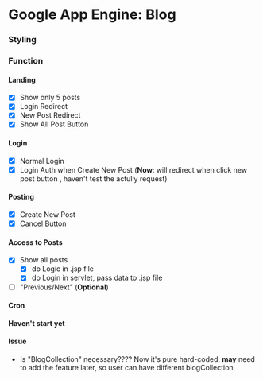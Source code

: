 # Google App Engine: Blog

### Styling

### Function

#### Landing
- [x] Show only 5 posts 
- [x] Login Redirect
- [x] New Post Redirect
- [x] Show All Post Button

#### Login
- [x] Normal Login
- [x] Login Auth when Create New Post
      (**Now**: will redirect when click new post button , haven't test the actully request)

#### Posting
- [x] Create New Post
- [x] Cancel Button

#### Access to Posts
- [x] Show all posts
     - [x] do Logic in .jsp file
     - [x] do Login in servlet, pass data to .jsp file
- [ ] "Previous/Next" (**Optional**)

#### Cron
**Haven't start yet**

#### Issue
- Is "BlogCollection" necessary????
  Now it's pure hard-coded, **may** need to add the feature later, so user can have different blogCollection
